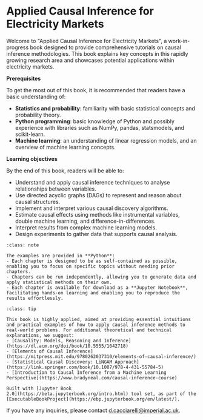 # Applied Causal Inference for Electricity Markets

Welcome to "Applied Causal Inference for Electricity Markets", a work-in-progress book designed to provide comprehensive tutorials on causal inference methodologies. This book explains key concepts in this rapidly growing research area and showcases potential applications within electricity markets. 


**Prerequisites**

To get the most out of this book, it is recommended that readers have a basic understanding of:
- **Statistics and probability**: familiarity with basic statistical concepts and probability theory.
- **Python programming**: basic knowledge of Python and possibly experience with libraries such as NumPy, pandas, statsmodels, and scikit-learn.
- **Machine learning**: an understanding of linear regression models, and an overview of machine learning concepts.

**Learning objectives**

By the end of this book, readers will be able to:
- Understand and apply causal inference techniques to analyse relationships between variables.
- Use directed acyclic graphs (DAGs) to represent and reason about causal structures.
- Implement and interpret various causal discovery algorithms.
- Estimate causal effects using methods like instrumental variables, double machine learning, and difference-in-differences.
- Interpret results from complex machine learning models.
- Design experiments to gather data that supports causal analysis.


```{admonition} Note
:class: note

The examples are provided in **Python**:
- Each chapter is designed to be as self-contained as possible, enabling you to focus on specific topics without needing prior chapters.
- Chapters can be run independently, allowing you to generate data and apply statistical methods on their own.
- Each chapter is available for download as a **Jupyter Notebook**, facilitating hands-on learning and enabling you to reproduce the results effortlessly.

```


```{admonition} References
:class: tip

This book is highly applied, aimed at providing essential intuitions and practical examples of how to apply causal inference methods to real-world problems. For additional theoretical and technical explanations, we suggest:
- [Causality: Models, Reasoning and Inference](https://dl.acm.org/doi/book/10.5555/1642718)
- [Elements of Causal Inference](https://mitpress.mit.edu/9780262037310/elements-of-causal-inference/)
- [Statistical Causal Discovery: LiNGAM Approach](https://link.springer.com/book/10.1007/978-4-431-55784-5)
- [Introduction to Causal Inference from a Machine Learning Perspective](https://www.bradyneal.com/causal-inference-course)

```


```{admonition} $~$
Built with [Jupyter Book
2.0](https://beta.jupyterbook.org/intro.html) tool set, as part of the
[ExecutableBookProject](https://ebp.jupyterbook.org/en/latest/).  
```

If you have any inquiries, please contact [d.cacciarelli@imperial.ac.uk](d.cacciarelli@imperial.ac.uk).
